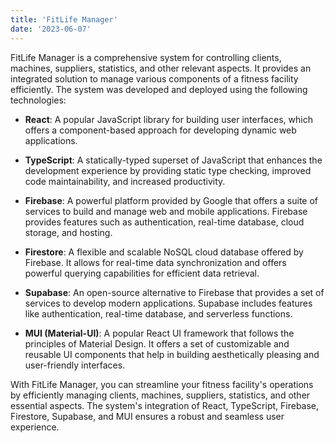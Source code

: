 ```yaml
---
title: 'FitLife Manager'
date: '2023-06-07'
---
```




FitLife Manager is a comprehensive system for controlling clients, machines, suppliers, statistics, and other relevant aspects. It provides an integrated solution to manage various components of a fitness facility efficiently. The system was developed and deployed using the following technologies:

- **React**: A popular JavaScript library for building user interfaces, which offers a component-based approach for developing dynamic web applications.

- **TypeScript**: A statically-typed superset of JavaScript that enhances the development experience by providing static type checking, improved code maintainability, and increased productivity.

- **Firebase**: A powerful platform provided by Google that offers a suite of services to build and manage web and mobile applications. Firebase provides features such as authentication, real-time database, cloud storage, and hosting.

- **Firestore**: A flexible and scalable NoSQL cloud database offered by Firebase. It allows for real-time data synchronization and offers powerful querying capabilities for efficient data retrieval.

- **Supabase**: An open-source alternative to Firebase that provides a set of services to develop modern applications. Supabase includes features like authentication, real-time database, and serverless functions.

- **MUI (Material-UI)**: A popular React UI framework that follows the principles of Material Design. It offers a set of customizable and reusable UI components that help in building aesthetically pleasing and user-friendly interfaces.

With FitLife Manager, you can streamline your fitness facility's operations by efficiently managing clients, machines, suppliers, statistics, and other essential aspects. The system's integration of React, TypeScript, Firebase, Firestore, Supabase, and MUI ensures a robust and seamless user experience.

